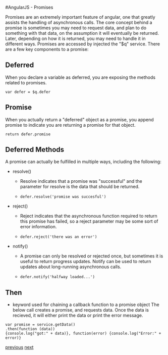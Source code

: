 #AngularJS - Promises

Promises are an extremely important feature of angular, one that greatly assists the handling of asynchronous calls. The core concept behind a promise is sometimes you may need to request data, and plan to do something with that data, on the assumption it will eventually be returned. Later, depending on how it is returned, you may need to handle it in different ways. Promises are accessed by injected the "$q" service. There are a few key components to a promise: 

## Deferred
When you declare a variable as deferred, you are exposing the methods related to promises. 

```var defer = $q.defer```

## Promise
When you actually return a "deferred" object as a promise, you append promise to indicate you are returning a promise for that object. 

``` return defer.promise ```

## Deferred Methods
A promise can actually be fulfilled in multiple ways, including the following: 

* resolve()
	- Resolve indicates that a promise was "successful" and the parameter for resolve is the data that should be returned. 
	
	- ```defer.resolve('promise was succesful')```
* reject()
	- Reject indicates that the asynchronous function required to return this promise has failed, so a reject parameter may be some sort of error information. 
	
	- ```defer.reject('there was an error')```
* notify()
	- A promise can only be resolved or rejected once, but sometimes it is useful to return progress updates. Notify can be used to return updates about long-running asynchronous calls. 
	
	- ```defer.notify('halfway loaded...')```

## Then
* keyword used for chaining a callback function to a promise object
The below call creates a promise, and requests data. Once the data is recieved, it will either print the data or print the error message. 

```
var promise = service.getData()
.then(function (data))
{console.log("got:" + data)}, function(error) {console.log("Error:" + error)}
```

[previous](Slide14_ServiceExample.md)    [next](Slide16_PromiseExample.md)
